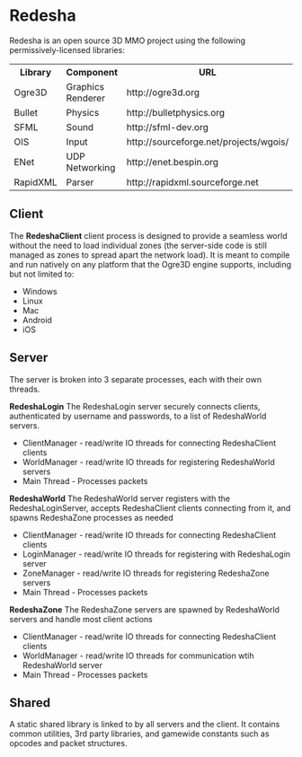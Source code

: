 Redesha
=======

Redesha is an open source 3D MMO project using the following permissively-licensed libraries:
<p align="center">
<table>
  <tr>
    <th>Library</th><th>Component</th><th>URL</th><th>License</th>
  </tr>
  <tr>
    <td>Ogre3D</td><td>Graphics Renderer</td><td>http://ogre3d.org</td><td>MIT</td>
</tr><tr>
	<td>Bullet</td><td>Physics</td><td>http://bulletphysics.org</td><td>zlib</td>
</tr><tr>
	<td>SFML</td><td>Sound</td><td>http://sfml-dev.org</td><td>zlib</td>
</tr><tr>
	<td>OIS</td><td>Input</td><td>http://sourceforge.net/projects/wgois/</td><td>zlib</td>
</tr><tr>
	<td>ENet</td><td>UDP Networking</td><td>http://enet.bespin.org</td><td>ENet</td>
</tr><tr>
	<td>RapidXML</td><td>Parser</td><td>http://rapidxml.sourceforge.net</td><td>Boost</td>
</tr>
</table>
</p>

Client
-------------------------

The **RedeshaClient** client process is designed to provide a seamless world without the need to load individual zones (the server-side code is still managed as zones to spread apart the network load).  It is meant to compile and run natively on any platform that the Ogre3D engine supports, including but not limited to:

* Windows
* Linux
* Mac
* Android
* iOS

Server
-------------------------

The server is broken into 3 separate processes, each with their own threads.

**RedeshaLogin**
The RedeshaLogin server securely connects clients, authenticated by username and passwords, to a list of RedeshaWorld servers.

* ClientManager - read/write IO threads for connecting RedeshaClient clients
* WorldManager - read/write IO threads for registering RedeshaWorld servers
* Main Thread - Processes packets

**RedeshaWorld**
The RedeshaWorld server registers with the RedeshaLoginServer, accepts RedeshaClient clients connecting from it, and spawns RedeshaZone processes as needed

* ClientManager - read/write IO threads for connecting RedeshaClient clients
* LoginManager - read/write IO threads for registering with RedeshaLogin server
* ZoneManager - read/write IO threads for registering RedeshaZone servers
* Main Thread - Processes packets

**RedeshaZone**
The RedeshaZone servers are spawned by RedeshaWorld servers and handle most client actions

* ClientManager - read/write IO threads for connecting RedeshaClient clients
* WorldManager - read/write IO threads for communication wtih RedeshaWorld server
* Main Thread - Processes packets


Shared
-------------------------

A static shared library is linked to by all servers and the client.  It contains common utilities, 3rd party libraries, and gamewide constants such as opcodes and packet structures.